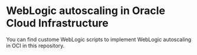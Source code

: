 # WebLogic autoscaling in Oracle Cloud Infrastructure
You can find custome WebLogic scripts to implement WebLogic autoscaling in OCI in this repository.
